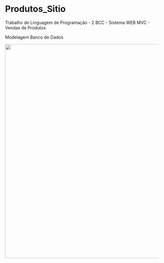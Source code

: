 # Produtos_Sitio
Trabalho de Linguagem de Programação - 2 BCC - Sistema WEB MVC - Vendas de Produtos


Modelagem Banco de Dados

<div>
  <img src="https://user-images.githubusercontent.com/100471910/192065954-8c5bd758-f34b-40a5-98e6-0232b4109ec7.png" width="700px">
</div>
